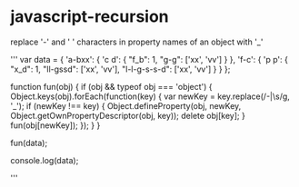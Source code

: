 # javascript-recursion
replace '-' and ' ' characters in property names of an object with '_'

'''
var data = {
	'a-bxx': {
  	'c d': {
    	"f_b": 1,
      "g-g": ['xx', 'vv']
    }
  },
  'f-c': {
  	'p p': {
    	"x_d": 1,
      "ll-gssd": ['xx', 'vv'],
      "l-l-g-s-s-d": ['xx', 'vv']
    }
  }
};

function fun(obj) {
  if (obj && typeof obj === 'object') {
    Object.keys(obj).forEach(function(key) {
      var newKey = key.replace(/-|\s/g, '_');
      if (newKey !== key) {
        Object.defineProperty(obj, newKey, Object.getOwnPropertyDescriptor(obj, key));
        delete obj[key];
      }
      fun(obj[newKey]);
    });
  }
}

fun(data);

console.log(data);

'''
